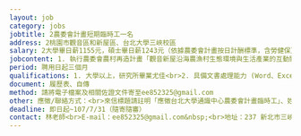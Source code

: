 ```yaml
---
layout: job
category: jobs
jobtitle: 2農委會計畫短期臨時工一名
address: 2桃園市觀音區和新屋區、台北大學三峽校區
salary: 2大學畢日薪1155元，碩士畢日薪1243元（依據農委會計畫按日計酬標準，含勞健保）
jobcontent: 1. 執行農委會農村再造計畫「觀音新屋沿海農漁村生態環境與生活產業的互動關係」<br>2. 協助田野訪談及問卷<br>3. 資料整理以及相關庶務
period: 聘用日起三個月
qualifications: 1. 大學以上，研究所畢業尤佳<br>2. 具備文書處理能力 (Word、Excel)<br>3. 工作細心、態度積極、認真負責<br>4. 具良好溝通能力、對訪談問卷研究有興趣<br>5. 社會科學、生態學或生態人文相關科系尤佳<br>6. 可獨立作業<br>7. 自備交通工具，可獨立往返田野調查地點（桃園市觀音區和新屋區）<br>8. 需要時，能假日進行田野工作
document: 履歷表、自傳
method: 請將電子檔案及相關佐證文件寄至ee852325@gmail.com
other: 應徵/聯絡方式：<br>來信標題請註明「應徵台北大學通識中心農委會計畫臨時工」、姓名、聯絡電話。(資料初審通過者，將個別通知面試)
deadline: 即日起~107/7/31（隨寄隨審）
contact: 林老師<br>E-mail：ee852325@gmail.com&nbsp;<br>地址：237 新北市三峽區大學路151號 台北大學通識教育中心<br>聯絡電話：02-86741111#66547或66173
---
```

